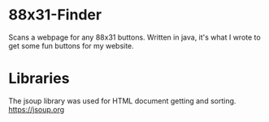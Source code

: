 # 88x31-Finder
Scans a webpage for any 88x31 buttons. Written in java, it's what I wrote to get some fun buttons for my website.

# Libraries
The jsoup library was used for HTML document getting and sorting.
https://jsoup.org

